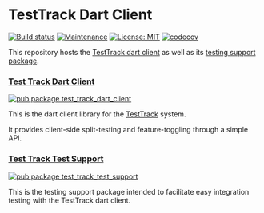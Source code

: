 # TestTrack Dart Client

[![Build status][build_status_badge]][build_status_link]
[![Maintenance][maintenance_badge]][maintenance_link]
[![License: MIT][license_badge]][license_link]
[![codecov][code_coverage_badge]][code_coverage_badge_link]

This repository hosts the [TestTrack dart client][test-track-dart-client] as well as its [testing support package][test-track-test-support].

### [Test Track Dart Client][test-track-dart-client]

[![pub package test_track_dart_client][pub_badge_test_track_dart_client]][pub_link_test_track_dart_client]

This is the dart client library for the [TestTrack](https://github.com/Betterment/test_track) system.

It provides client-side split-testing and feature-toggling through a simple API.

### [Test Track Test Support][test-track-test-support]

[![pub package test_track_test_support][pub_badge_test_track_test_support]][pub_link_test_track_test_support]

This is the testing support package intended to facilitate easy integration testing with the TestTrack dart client.


[build_status_badge]: https://github.com/Betterment/test_track_dart_client/actions/workflows/ci.yml/badge.svg?branch=main
[build_status_link]: https://github.com/Betterment/test_track_dart_client/actions/workflows/ci.yml?query=branch%3Amain
[code_coverage_badge]: https://codecov.io/gh/Betterment/test_track_dart_client/branch/main/graph/badge.svg?token=T1EJRQVZFH
[code_coverage_badge_link]:https://codecov.io/gh/Betterment/test_track_dart_client
[license_badge]: https://img.shields.io/badge/License-MIT-yellow.svg
[license_link]: https://opensource.org/licenses/MIT
[maintenance_badge]: https://img.shields.io/badge/Maintained%3F-yes-green.svg
[maintenance_link]: https://GitHub.com/Betterment/test_track_dart_client/pulse
[pub_badge_test_track_dart_client]: https://img.shields.io/pub/v/test_track.svg
[pub_badge_test_track_test_support]: https://img.shields.io/pub/v/test_track_test_support.svg
[pub_link_test_track_dart_client]: https://pub.dev/packages/test_track
[pub_link_test_track_test_support]: https://pub.dev/packages/test_track_test_support
[test-track-dart-client]: https://github.com/Betterment/test_track_dart_client/tree/main/packages/test_track
[test-track-test-support]: https://github.com/Betterment/test_track_dart_client/tree/main/packages/test_track_test_support
